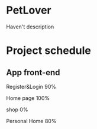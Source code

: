 # PetLover
Haven't description
# Project schedule
## App front-end
Register&Login 90%

Home page 100%

shop 0%

Personal Home 80%
